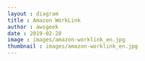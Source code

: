 ```yaml
---
layout : diagram
title : Amazon WorkLink
author : awsgeek
date : 2019-02-28
image : images/amazon-worklink_en.jpg
thumbnail : images/amazon-worklink_en.jpg
---
```

